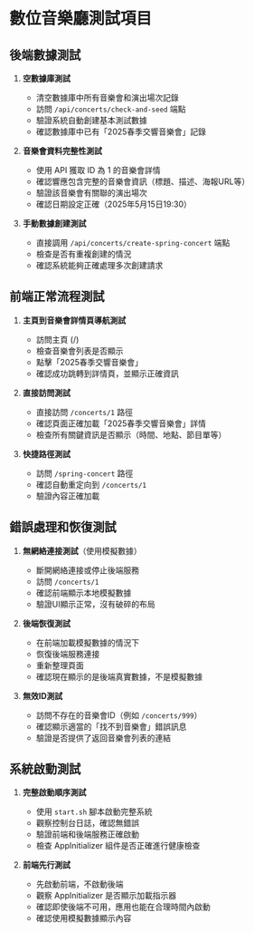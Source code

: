 # 數位音樂廳測試項目

## 後端數據測試

1. **空數據庫測試**
   - 清空數據庫中所有音樂會和演出場次記錄
   - 訪問 `/api/concerts/check-and-seed` 端點
   - 驗證系統自動創建基本測試數據
   - 確認數據庫中已有「2025春季交響音樂會」記錄

2. **音樂會資料完整性測試**
   - 使用 API 獲取 ID 為 1 的音樂會詳情
   - 確認響應包含完整的音樂會資訊（標題、描述、海報URL等）
   - 驗證該音樂會有關聯的演出場次
   - 確認日期設定正確（2025年5月15日19:30）

3. **手動數據創建測試**
   - 直接調用 `/api/concerts/create-spring-concert` 端點
   - 檢查是否有重複創建的情況
   - 確認系統能夠正確處理多次創建請求

## 前端正常流程測試

1. **主頁到音樂會詳情頁導航測試**
   - 訪問主頁 (/)
   - 檢查音樂會列表是否顯示
   - 點擊「2025春季交響音樂會」
   - 確認成功跳轉到詳情頁，並顯示正確資訊

2. **直接訪問測試**
   - 直接訪問 `/concerts/1` 路徑
   - 確認頁面正確加載「2025春季交響音樂會」詳情
   - 檢查所有關鍵資訊是否顯示（時間、地點、節目單等）

3. **快捷路徑測試**
   - 訪問 `/spring-concert` 路徑
   - 確認自動重定向到 `/concerts/1`
   - 驗證內容正確加載

## 錯誤處理和恢復測試

1. **無網絡連接測試**（使用模擬數據）
   - 斷開網絡連接或停止後端服務
   - 訪問 `/concerts/1`
   - 確認前端顯示本地模擬數據
   - 驗證UI顯示正常，沒有破碎的布局

2. **後端恢復測試**
   - 在前端加載模擬數據的情況下
   - 恢復後端服務連接
   - 重新整理頁面
   - 確認現在顯示的是後端真實數據，不是模擬數據

3. **無效ID測試**
   - 訪問不存在的音樂會ID（例如 `/concerts/999`）
   - 確認顯示適當的「找不到音樂會」錯誤訊息
   - 驗證是否提供了返回音樂會列表的連結

## 系統啟動測試

1. **完整啟動順序測試**
   - 使用 `start.sh` 腳本啟動完整系統
   - 觀察控制台日誌，確認無錯誤
   - 驗證前端和後端服務正確啟動
   - 檢查 AppInitializer 組件是否正確進行健康檢查

2. **前端先行測試**
   - 先啟動前端，不啟動後端
   - 觀察 AppInitializer 是否顯示加載指示器
   - 確認即使後端不可用，應用也能在合理時間內啟動
   - 確認使用模擬數據顯示內容
